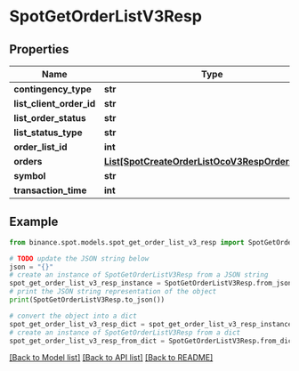 # SpotGetOrderListV3Resp


## Properties

Name | Type | Description | Notes
------------ | ------------- | ------------- | -------------
**contingency_type** | **str** |  | [optional] 
**list_client_order_id** | **str** |  | [optional] 
**list_order_status** | **str** |  | [optional] 
**list_status_type** | **str** |  | [optional] 
**order_list_id** | **int** |  | [optional] 
**orders** | [**List[SpotCreateOrderListOcoV3RespOrdersInner]**](SpotCreateOrderListOcoV3RespOrdersInner.md) |  | [optional] 
**symbol** | **str** |  | [optional] 
**transaction_time** | **int** |  | [optional] 

## Example

```python
from binance.spot.models.spot_get_order_list_v3_resp import SpotGetOrderListV3Resp

# TODO update the JSON string below
json = "{}"
# create an instance of SpotGetOrderListV3Resp from a JSON string
spot_get_order_list_v3_resp_instance = SpotGetOrderListV3Resp.from_json(json)
# print the JSON string representation of the object
print(SpotGetOrderListV3Resp.to_json())

# convert the object into a dict
spot_get_order_list_v3_resp_dict = spot_get_order_list_v3_resp_instance.to_dict()
# create an instance of SpotGetOrderListV3Resp from a dict
spot_get_order_list_v3_resp_from_dict = SpotGetOrderListV3Resp.from_dict(spot_get_order_list_v3_resp_dict)
```
[[Back to Model list]](../README.md#documentation-for-models) [[Back to API list]](../README.md#documentation-for-api-endpoints) [[Back to README]](../README.md)


